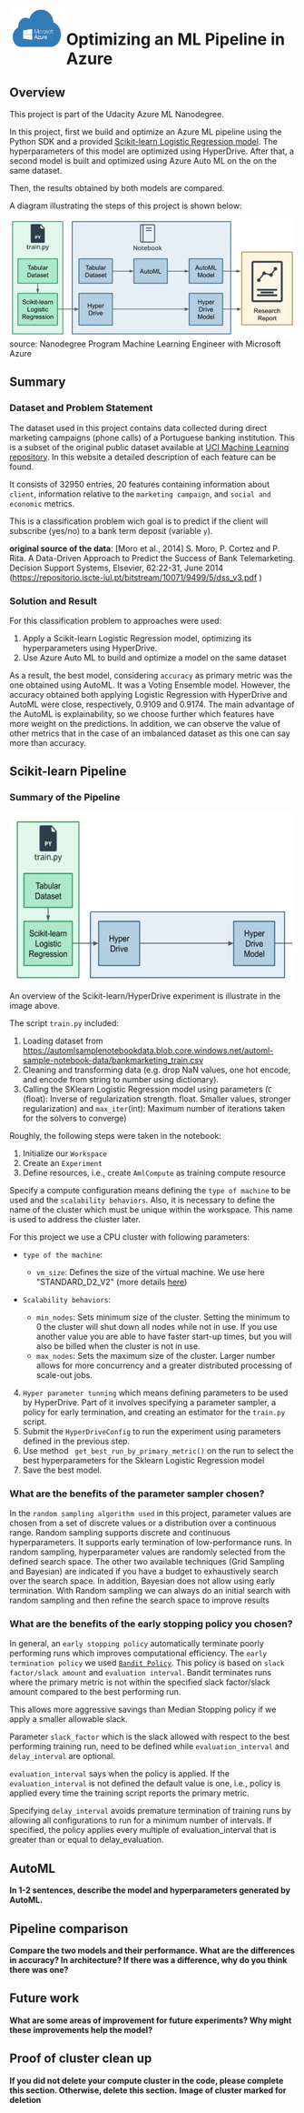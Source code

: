 <img align="left" width="100" height="75" src="https://github.com/dpbac/Optimizing-an-ML-Pipeline-in-Azure/blob/master/images/microsoft-azure-640x401.png">

# Optimizing an ML Pipeline in Azure



## Overview

This project is part of the Udacity Azure ML Nanodegree.

In this project, first we build and optimize an Azure ML pipeline using the Python SDK and a provided [Scikit-learn Logistic Regression model](https://scikit-learn.org/stable/modules/generated/sklearn.linear_model.LogisticRegression.html). 
The hyperparameters of this model are optimized using HyperDrive. After that, a second model is built and optimized using Azure Auto ML on the on the same dataset.

Then, the results obtained by both models are compared.

A diagram illustrating the steps of this project is shown below:

![](https://github.com/dpbac/Optimizing-an-ML-Pipeline-in-Azure/blob/master/images/project_summary.JPG)
source: Nanodegree Program Machine Learning Engineer with Microsoft Azure

## Summary

### Dataset and Problem Statement

The dataset used in this project contains data collected during direct marketing campaigns (phone calls) of a Portuguese banking institution. 
This is a subset of the original public dataset available at [UCI Machine Learning repository]( https://archive.ics.uci.edu/ml/datasets/Bank+Marketing). 
In this website a detailed description of each feature can be found.

It consists of 32950 entries, 20 features containing information about `client`, information relative to the `marketing campaign`, and `social and economic` metrics. 

This is a classification problem wich goal is to predict if the client will subscribe (yes/no) to a bank term deposit (variable `y`).

**original source of the data**: 
[Moro et al., 2014] S. Moro, P. Cortez and P. Rita. A Data-Driven Approach to Predict the Success of Bank Telemarketing. Decision Support Systems, Elsevier, 62:22-31, 
June 2014 (https://repositorio.iscte-iul.pt/bitstream/10071/9499/5/dss_v3.pdf )

### Solution and Result

For this classification problem to approaches were used:

1. Apply a Scikit-learn Logistic Regression model, optimizing its hyperparameters using HyperDrive.
2. Use Azure Auto ML to build and optimize a model on the same dataset

As a result, the best model, considering `accuracy` as primary metric was the one obtained using AutoML. It was a Voting Ensemble model. 
However, the accuracy obtained both applying Logistic Regression with HyperDrive and AutoML were close, respectively, 0.9109 and 0.9174.
The main advantage of the AutoML is explainability, so we choose further which features have more weight on the predictions. In addition, 
we can observe the value of other metrics that in the case of an imbalanced dataset as this one can say more than accuracy.


## Scikit-learn Pipeline

### Summary of the Pipeline

<img align="center" width="700" height="300" src="https://github.com/dpbac/Optimizing-an-ML-Pipeline-in-Azure/blob/master/images/HyperDrive_pipeline.JPG">


An overview of the Scikit-learn/HyperDrive experiment is illustrate in the image above.

The script `train.py` included:

1. Loading dataset from https://automlsamplenotebookdata.blob.core.windows.net/automl-sample-notebook-data/bankmarketing_train.csv 
2. Cleaning and transforming data (e.g. drop NaN values, one hot encode, and encode from string to number using dictionary). 
3. Calling the SKlearn Logistic Regression model using parameters (`C` (float): Inverse of regularization strength. float. Smaller values, stronger regularization) and 
`max_iter`(int): Maximum number of iterations taken for the solvers to converge)

Roughly, the following steps were taken in the notebook:

1. Initialize our `Workspace`
2. Create an `Experiment`
3. Define resources, i.e., create `AmlCompute` as training compute resource

Specify a compute configuration means defining the `type of machine` to be used and the `scalability behaviors`. Also, it is necessary to define the name of the cluster 
which must be unique within the workspace. This name is used to address the cluster later.

For this project we use a CPU cluster with following parameters:

* `type of the machine`:
    * `vm_size`: Defines the size of the virtual machine. We use here "STANDARD_D2_V2" (more details [here](https://docs.microsoft.com/en-us/azure/cloud-services/cloud-services-sizes-specs#dv2-series))

* `Scalability behaviors`:
    * `min_nodes`: Sets minimum size of the cluster. Setting the minimum to 0 the cluster will shut down all nodes while not in use. If you use another value you are able to have faster start-up times, but you will also be billed when the cluster is not in use.
    * `max_nodes`: Sets the maximum size of the cluster. Larger number allows for more concurrency and a greater distributed processing of scale-out jobs.

4. `Hyper parameter tunning` which means defining parameters to be used by HyperDrive. Part of it involves specifying a parameter sampler, a policy for early termination, and creating an estimator for the `train.py` script.
5. Submit the `HyperDriveConfig` to run the experiment using parameters defined in the previous step.
6. Use method ` get_best_run_by_primary_metric()` on the run to select the best hyperparameters for the Sklearn Logistic Regression model
7. Save the best model.
### What are the benefits of the parameter sampler chosen?
In the `random sampling algorithm used` in this project, parameter values are chosen from a set of discrete values or a distribution over a continuous range.
Random sampling supports discrete and continuous hyperparameters. It supports early termination of low-performance runs. In random sampling, hyperparameter values are randomly selected from the defined search space.
The other two available techniques (Grid Sampling and Bayesian) are indicated if you have a budget to exhaustively search over the search space. In addition, Bayesian does not allow using early termination.
With Random sampling we can always do an initial search with random sampling and then refine the search space to improve results
### What are the benefits of the early stopping policy you chosen?
In general, an `early stopping policy` automatically terminate poorly performing runs which improves computational efficiency.
The `early termination policy` we used [`Bandit Policy`]( https://docs.microsoft.com/en-us/python/api/azureml-train-core/azureml.train.hyperdrive.banditpolicy?preserve-view=true&view=azure-ml-py#&preserve-view=truedefinition ). This policy is based on `slack factor/slack amount` and `evaluation interval`. Bandit terminates runs where the primary metric is not within the specified slack factor/slack amount compared to the best performing run.

This allows more aggressive savings than Median Stopping policy if we apply a smaller allowable slack.

Parameter `slack_factor` which is the slack allowed with respect to the best performing training run, need to be defined while `evaluation_interval` and `delay_interval` are optional.

`evaluation_interval` says when the policy is applied. If the `evaluation_interval` is not defined the default value is one, i.e., policy is applied every time the training script reports the primary metric.

Specifying `delay_interval` avoids premature termination of training runs by allowing all configurations to run for a minimum number of intervals. If specified, the policy applies every multiple of evaluation_interval that is greater than or equal to delay_evaluation.

## AutoML
**In 1-2 sentences, describe the model and hyperparameters generated by AutoML.**

## Pipeline comparison
**Compare the two models and their performance. What are the differences in accuracy? In architecture? If there was a difference, why do you think there was one?**

## Future work
**What are some areas of improvement for future experiments? Why might these improvements help the model?**

## Proof of cluster clean up
**If you did not delete your compute cluster in the code, please complete this section. Otherwise, delete this section.**
**Image of cluster marked for deletion**
